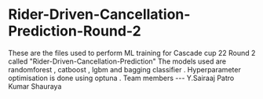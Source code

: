 # Rider-Driven-Cancellation-Prediction-Round-2

These are the files used to perform ML training for Cascade cup 22 Round 2 called "Rider-Driven-Cancellation-Prediction"
The models used are randomforest , catboost , lgbm and bagging classifier .
Hyperparameter optimisation is done using optuna .
Team members ---
Y.Sairaaj Patro
Kumar Shauraya
